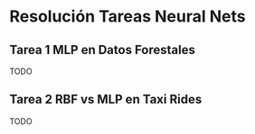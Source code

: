 # Resolución Tareas Neural Nets

## Tarea 1 MLP en Datos Forestales

TODO

## Tarea 2 RBF vs MLP en Taxi Rides

TODO